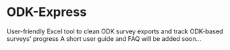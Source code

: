 # ODK-Express
User-friendly Excel tool to clean ODK survey exports and track ODK-based surveys' progress
A short user guide and FAQ will be added soon…